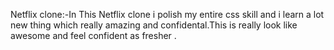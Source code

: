Netflix clone:-In This Netflix clone i polish my entire css skill and i learn a lot new thing which really amazing and confidental.This is really look like awesome and feel confident as fresher .
